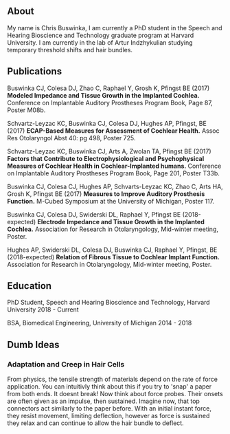 ## About
My name is Chris Buswinka, I am currently a PhD student in the Speech and Hearing Bioscience and Technology graduate program at Harvard University. I am currently in the lab of Artur Indzhykulian studying temporary threshold shifts and hair bundles.


## Publications

Buswinka CJ, Colesa DJ, Zhao C, Raphael Y, Grosh K, Pfingst BE (2017) **Modeled Impedance and Tissue Growth in the Implanted Cochlea.** Conference on Implantable Auditory Prostheses Program Book, Page 87, Poster M08b.

Schvartz-Leyzac KC, Buswinka CJ, Colesa DJ, Hughes AP, Pfingst, BE (2017) **ECAP-Based Measures for Assessment of Cochlear Health.** Assoc Res Otolaryngol Abst 40: pg 498, Poster 725.

Schvartz-Leyzac KC, Buswinka CJ, Arts A, Zwolan TA, Pfingst BE (2017) **Factors that Contribute to Electrophysiological and Psychophysical Measures of Cochlear Health in Cochlear-Implanted humans.** Conference on Implantable Auditory Prostheses Program Book, Page 201, Poster T33b.

Buswinka CJ, Colesa CJ, Hughes AP, Schvarts-Leyzac KC, Zhao C, Arts HA, Grosh K, Pfingst BE (2017) **Measures to Improve Auditory Prosthesis Function.** M-Cubed Symposium at the University of Michigan, Poster 117.

Buswinka CJ, Colesa DJ, Swiderski DL, Raphael Y, Pfingst BE (2018-expected) **Electrode Impedance and Tissue Growth in the Implanted Cochlea.** Association for Research in Otolaryngology, Mid-winter meeting, Poster.

Hughes AP, Swiderski DL, Colesa DJ, Buswinka CJ, Raphael Y, Pfingst, BE (2018-expected) **Relation of Fibrous Tissue to Cochlear Implant Function.** Association for Research in Otolaryngology, Mid-winter meeting, Poster.


## Education

PhD Student, Speech and Hearing Bioscience and Technology,
Harvard University 2018 - Current 

BSA, Biomedical Engineering,
University of Michigan 2014 - 2018

## Dumb Ideas

### Adaptation and Creep in Hair Cells
From physics, the tensile strength of materials depend on the rate of force application. You can intuitivly think about this if you try to 'snap' a paper from both ends. It doesnt break! Now think about force probes. Their onsets are often given as an impulse, then sustained. Imagine now, that top connectors act similarly to the paper before. With an initial instant force, they resist movement, limiting deflection, however as force is sustained they relax and can continue to allow the hair bundle to deflect. 
